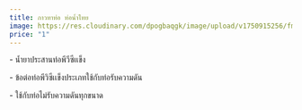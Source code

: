 ```yaml
---
title: กาวทาท่อ ท่อน้ำไทย
image: https://res.cloudinary.com/dpogbaqgk/image/upload/v1750915256/fmdaag_dpqqdt.jpg
price: "1"
---
```

<!--StartFragment-->

\- น้ำยาประสานท่อพีวีซีเเข็ง

\- ข้อต่อท่อพีวิซีเเข็งประเภทใช้กับท่อรับความดัน

\- ใช้กับท่อไม่รับความดันทุกขนาด

<!--EndFragment-->